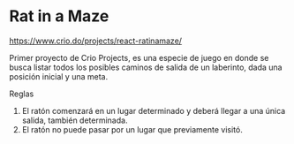 # Rat in a Maze

https://www.crio.do/projects/react-ratinamaze/

Primer proyecto de Crio Projects, es una especie de juego en donde se busca listar todos los posibles caminos de salida de un laberinto, dada una posición inicial y una meta.

Reglas

1. El ratón comenzará en un lugar determinado y deberá llegar a una única salida, también determinada.
2. El ratón no puede pasar por un lugar que previamente visitó.
